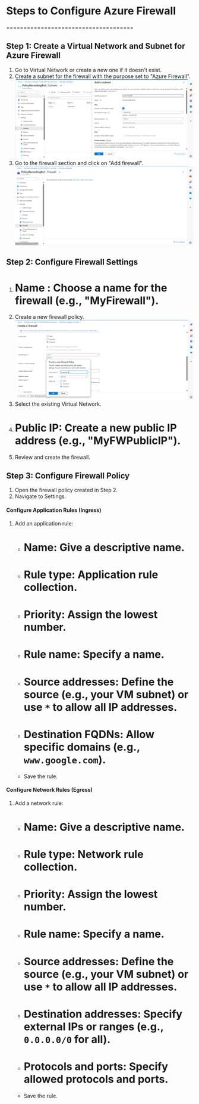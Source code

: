 # Steps to Configure Azure Firewall
=====================================

## Step 1: Create a Virtual Network and Subnet for Azure Firewall

1. Go to Virtual Network or create a new one if it doesn't exist.
2. Create a subnet for the firewall with the purpose set to "Azure Firewall". ![Create subnet](Images/CreateSubnet.png)
3. Go to the firewall section and click on "Add firewall". ![Create firewall](Images/CreateFirewall.png)

## Step 2: Configure Firewall Settings

1. # Name : Choose a name for the firewall (e.g., "MyFirewall").
2. Create a new firewall policy. ![ Create policy](Images/CreatePolicy.png)
3. Select the existing Virtual Network.
4. # Public IP: Create a new public IP address (e.g., "MyFWPublicIP").
5. Review and create the firewall. 

## Step 3: Configure Firewall Policy

1. Open the firewall policy created in Step 2.
2. Navigate to  Settings.

#### Configure Application Rules (Ingress)

1. Add an application rule:
	* # Name: Give a descriptive name.
	* # Rule type: Application rule collection.
	* # Priority: Assign the lowest number.
	* # Rule name: Specify a name.
	* # Source addresses: Define the source (e.g., your VM subnet) or use `*` to allow all IP addresses.
	* # Destination FQDNs: Allow specific domains (e.g., `www.google.com`).
	* Save the rule.

#### Configure Network Rules (Egress)

1. Add a network rule:
	* # Name: Give a descriptive name.
	* # Rule type: Network rule collection.
	* # Priority: Assign the lowest number.
	* # Rule name: Specify a name.
	* # Source addresses: Define the source (e.g., your VM subnet) or use `*` to allow all IP addresses.
	* # Destination addresses: Specify external IPs or ranges (e.g., `0.0.0.0/0` for all).
	* # Protocols and ports: Specify allowed protocols and ports.
	* Save the rule.